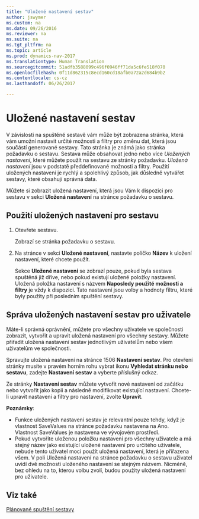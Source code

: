 ```yaml
---
title: "Uložené nastavení sestav"
author: jswymer
ms.custom: na
ms.date: 09/26/2016
ms.reviewer: na
ms.suite: na
ms.tgt_pltfrm: na
ms.topic: article
ms.prod: dynamics-nav-2017
ms.translationtype: Human Translation
ms.sourcegitcommit: 51adfb3588099c496f0946ff71da5c6fe518f070
ms.openlocfilehash: 0f11d862315c8ecd160cd18afb0a72a2d684b9b2
ms.contentlocale: cs-cz
ms.lasthandoff: 06/26/2017

---
```

# <a name="saved-settings-on-reports"></a>Uložené nastavení sestav
V závislosti na spuštěné sestavě vám může být zobrazena stránka, která vám umožní nastavit určité možnosti a filtry pro změnu dat, která jsou součástí generované sestavy. Tato stránka je známá jako stránka požadavku o sestavu. Sestava může obsahovat jedno nebo více *Uložených nastavení*, které můžete použít na sestavu ze stránky požadavku. *Uložená nastavení* jsou  v podstatě předdefinované možnosti a filtry. Použití uložených nastavení je rychlý a spolehlivý způsob, jak důsledně vytvářet sestavy, které obsahují správná data.

Můžete si zobrazit uložená nastavení, která jsou Vám k dispozici pro sestavu v sekci **Uložená nastavení** na stránce požadavku o sestavu.

## <a name="to-apply-saved-settings-to-a-report"></a>Použití uložených nastavení pro sestavu
1.  Otevřete sestavu.

    Zobrazí se stránka požadavku o sestavu.    
2.  Na stránce v sekci **Uložené nastavení**, nastavte políčko **Název** k uložení nastavení, které chcete použít.

    Sekce **Uložené nastavení** se zobrazí pouze, pokud byla sestava spuštěná již dříve, nebo pokud existují uložené položky nastavení. Uložená položka nastavení s názvem **Naposledy použité možnosti a filtry** je vždy k dispozici. Tato nastavení jsou volby a hodnoty filtru, které byly použity při posledním spuštění sestavy.

## <a name="administer-saved-report-settings-for-users"></a>Správa uložených nastavení sestav pro uživatele
Máte-li správná oprávnění, můžete pro všechny uživatele ve společnosti zobrazit, vytvořit a upravit uložená nastavení pro všechny sestavy. Můžete přiřadit uložená nastavení sestav jednotlivým uživatelům nebo všem uživatelům ve společnosti.

Spravujte uložená nastavení na stránce 1506 **Nastavení sestav**. Pro otevření stránky musíte v pravém horním rohu vybrat ikonu **Vyhledat stránku nebo sestavu**, zadejte **Nastavení sestav** a vyberte příslušný odkaz. 

Ze stránky **Nastavení sestav** můžete vytvořit nové nastavení od začátku nebo vytvořit jako kopii a následně modifikovat existující nastavení. Chcete-li upravit nastavení a filtry pro nastavení, zvolte **Upravit**.

**Poznámky**:
-    Funkce uložených nastavení sestav je relevantní pouze tehdy, když je vlastnost SaveValues ​​na stránce požadavku nastavena na Ano. Vlastnost SaveValues ​je nastavena ve vývojovém prostředí.
-    Pokud vytvoříte uloženou položku nastavení pro všechny uživatele a má stejný název jako existující uložené nastavení pro určitého uživatele, nebude tento uživatel moci použít uložená nastavení, která je přiřazena všem.  V poli Uložená nastavení na stránce požadavku o sestavu uživatel uvidí dvě možnosti uloženého nastavení se stejným názvem. Nicméně, bez ohledu na to, kterou volbu zvolí, budou použity uložená nastavení pro uživatele.

## <a name="see-also"></a>Viz také
[Plánované spuštění sestavy](ui-schedule-report.md)

